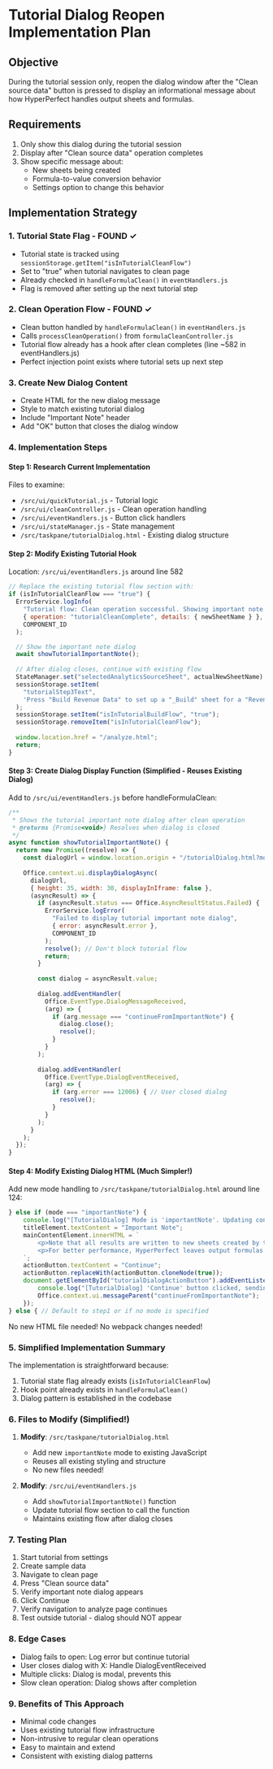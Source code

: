 # Tutorial Dialog Reopen Implementation Plan

## Objective
During the tutorial session only, reopen the dialog window after the "Clean source data" button is pressed to display an informational message about how HyperPerfect handles output sheets and formulas.

## Requirements
1. Only show this dialog during the tutorial session
2. Display after "Clean source data" operation completes
3. Show specific message about:
   - New sheets being created
   - Formula-to-value conversion behavior
   - Settings option to change this behavior

## Implementation Strategy

### 1. Tutorial State Flag - FOUND ✓
- Tutorial state is tracked using `sessionStorage.getItem("isInTutorialCleanFlow")`
- Set to "true" when tutorial navigates to clean page
- Already checked in `handleFormulaClean()` in `eventHandlers.js`
- Flag is removed after setting up the next tutorial step

### 2. Clean Operation Flow - FOUND ✓
- Clean button handled by `handleFormulaClean()` in `eventHandlers.js`
- Calls `processCleanOperation()` from `formulaCleanController.js`
- Tutorial flow already has a hook after clean completes (line ~582 in eventHandlers.js)
- Perfect injection point exists where tutorial sets up next step

### 3. Create New Dialog Content
- Create HTML for the new dialog message
- Style to match existing tutorial dialog
- Include "Important Note" header
- Add "OK" button that closes the dialog window

### 4. Implementation Steps

#### Step 1: Research Current Implementation
Files to examine:
- `/src/ui/quickTutorial.js` - Tutorial logic
- `/src/ui/cleanController.js` - Clean operation handling
- `/src/ui/eventHandlers.js` - Button click handlers
- `/src/ui/stateManager.js` - State management
- `/src/taskpane/tutorialDialog.html` - Existing dialog structure

#### Step 2: Modify Existing Tutorial Hook
Location: `/src/ui/eventHandlers.js` around line 582

```javascript
// Replace the existing tutorial flow section with:
if (isInTutorialCleanFlow === "true") {
  ErrorService.logInfo(
    "Tutorial flow: Clean operation successful. Showing important note.",
    { operation: "tutorialCleanComplete", details: { newSheetName } },
    COMPONENT_ID
  );

  // Show the important note dialog
  await showTutorialImportantNote();
  
  // After dialog closes, continue with existing flow
  StateManager.set("selectedAnalyticsSourceSheet", actualNewSheetName);
  sessionStorage.setItem(
    "tutorialStep3Text",
    'Press "Build Revenue Data" to set up a "_Build" sheet for a "Revenue Waterfall".'
  );
  sessionStorage.setItem("isInTutorialBuildFlow", "true");
  sessionStorage.removeItem("isInTutorialCleanFlow");
  
  window.location.href = "/analyze.html";
  return;
}
```

#### Step 3: Create Dialog Display Function (Simplified - Reuses Existing Dialog)
Add to `/src/ui/eventHandlers.js` before handleFormulaClean:

```javascript
/**
 * Shows the tutorial important note dialog after clean operation
 * @returns {Promise<void>} Resolves when dialog is closed
 */
async function showTutorialImportantNote() {
  return new Promise((resolve) => {
    const dialogUrl = window.location.origin + "/tutorialDialog.html?mode=importantNote&v=" + new Date().getTime();
    
    Office.context.ui.displayDialogAsync(
      dialogUrl,
      { height: 35, width: 30, displayInIframe: false },
      (asyncResult) => {
        if (asyncResult.status === Office.AsyncResultStatus.Failed) {
          ErrorService.logError(
            "Failed to display tutorial important note dialog",
            { error: asyncResult.error },
            COMPONENT_ID
          );
          resolve(); // Don't block tutorial flow
          return;
        }
        
        const dialog = asyncResult.value;
        
        dialog.addEventHandler(
          Office.EventType.DialogMessageReceived,
          (arg) => {
            if (arg.message === "continueFromImportantNote") {
              dialog.close();
              resolve();
            }
          }
        );
        
        dialog.addEventHandler(
          Office.EventType.DialogEventReceived,
          (arg) => {
            if (arg.error === 12006) { // User closed dialog
              resolve();
            }
          }
        );
      }
    );
  });
}
```

#### Step 4: Modify Existing Dialog HTML (Much Simpler!)
Add new mode handling to `/src/taskpane/tutorialDialog.html` around line 124:

```javascript
} else if (mode === "importantNote") {
    console.log("[TutorialDialog] Mode is 'importantNote'. Updating content.");
    titleElement.textContent = "Important Note";
    mainContentElement.innerHTML = `
        <p>Note that all results are written to new sheets created by the system. We can build off these as we further our analysis.</p>
        <p>For better performance, HyperPerfect leaves output formulas in the first row of the output sheet, but converts all monthly numbers to values. This behavior can be changed in the settings tab so all outputs are left as formulas.</p>
    `;
    actionButton.textContent = "Continue";
    actionButton.replaceWith(actionButton.cloneNode(true));
    document.getElementById("tutorialDialogActionButton").addEventListener("click", function () {
        console.log("[TutorialDialog] 'Continue' button clicked, sending 'continueFromImportantNote'.");
        Office.context.ui.messageParent("continueFromImportantNote");
    });
} else { // Default to step1 or if no mode is specified
```

No new HTML file needed! No webpack changes needed!

### 5. Simplified Implementation Summary

The implementation is straightforward because:
1. Tutorial state flag already exists (`isInTutorialCleanFlow`)
2. Hook point already exists in `handleFormulaClean()` 
3. Dialog pattern is established in the codebase

### 6. Files to Modify (Simplified!)

1. **Modify**: `/src/taskpane/tutorialDialog.html`
   - Add new `importantNote` mode to existing JavaScript
   - Reuses all existing styling and structure
   - No new files needed!

2. **Modify**: `/src/ui/eventHandlers.js`
   - Add `showTutorialImportantNote()` function
   - Update tutorial flow section to call the function
   - Maintains existing flow after dialog closes

### 7. Testing Plan
1. Start tutorial from settings
2. Create sample data
3. Navigate to clean page
4. Press "Clean source data"
5. Verify important note dialog appears
6. Click Continue
7. Verify navigation to analyze page continues
8. Test outside tutorial - dialog should NOT appear

### 8. Edge Cases
- Dialog fails to open: Log error but continue tutorial
- User closes dialog with X: Handle DialogEventReceived
- Multiple clicks: Dialog is modal, prevents this
- Slow clean operation: Dialog shows after completion

### 9. Benefits of This Approach
- Minimal code changes
- Uses existing tutorial flow infrastructure
- Non-intrusive to regular clean operations
- Easy to maintain and extend
- Consistent with existing dialog patterns